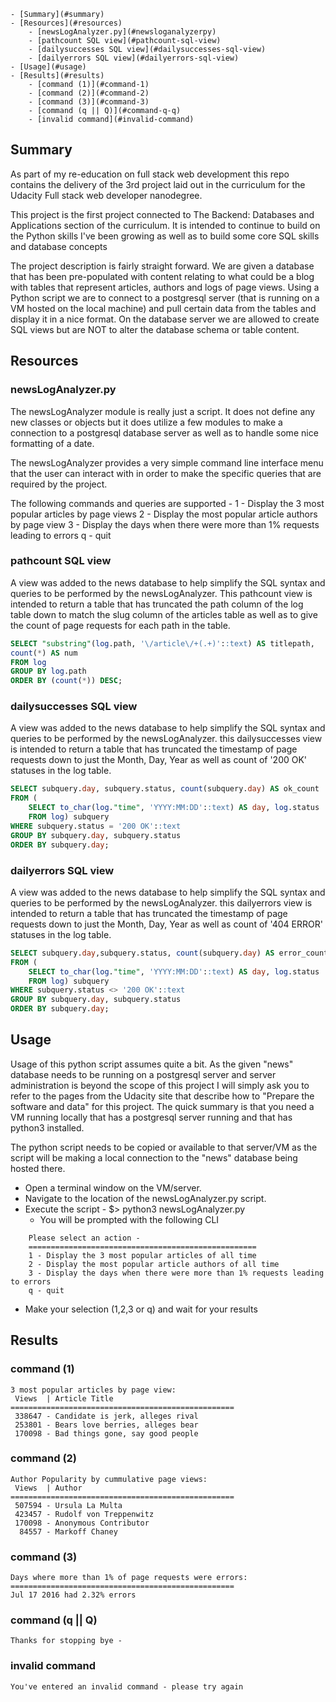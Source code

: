 <!-- TOC depthFrom:1 depthTo:6 withLinks:1 updateOnSave:1 orderedList:0 -->

	- [Summary](#summary)
	- [Resources](#resources)
		- [newsLogAnalyzer.py](#newsloganalyzerpy)
		- [pathcount SQL view](#pathcount-sql-view)
		- [dailysuccesses SQL view](#dailysuccesses-sql-view)
		- [dailyerrors SQL view](#dailyerrors-sql-view)
	- [Usage](#usage)
	- [Results](#results)
		- [command (1)](#command-1)
		- [command (2)](#command-2)
		- [command (3)](#command-3)
		- [command (q || Q)](#command-q-q)
		- [invalid command](#invalid-command)

<!-- /TOC -->
## Summary
As part of my re-education on full stack web development this repo contains the
delivery of the 3rd project laid out in the curriculum for the Udacity
Full stack web developer nanodegree.

This project is the first project connected to The Backend: Databases and
Applications section of the curriculum. It is intended to continue to build
on the Python skills I've been growing as well as to build some core SQL skills
and database concepts

The project description is fairly straight forward. We are given a database that
has been pre-populated with content relating to what could be a blog with
tables that represent articles, authors and logs of page views. Using a Python
script we are to connect to a postgresql server (that is running on a VM
hosted on the local machine) and pull certain data from the tables and display
it in a nice format. On the database server we are allowed to create SQL views
but are NOT to alter the database schema or table content.

## Resources
### newsLogAnalyzer.py
The newsLogAnalyzer module is really just a script. It does not define any new
classes or objects but it does utilize a few modules to make a connection
to a postgresql database server as well as to handle some nice formatting of
a date.

The newsLogAnalyzer provides a very simple command line interface menu that the
user can interact with in order to make the specific queries that are required
by the project.

The following commands and queries are supported -
1 - Display the 3 most popular articles by page views
2 - Display the most popular article authors by page view
3 - Display the days when there were more than 1% requests leading to errors
q - quit

### pathcount SQL view
A view was added to the news database to help simplify the SQL syntax and
queries to be performed by the newsLogAnalyzer. This pathcount view is intended
to return a table that has truncated the path column of the log table down to
match the slug column of the articles table as well as to give the count of
page requests for each path in the table.
```SQL
SELECT "substring"(log.path, '\/article\/+(.+)'::text) AS titlepath,
count(*) AS num
FROM log
GROUP BY log.path
ORDER BY (count(*)) DESC;
```

### dailysuccesses SQL view
A view was added to the news database to help simplify the SQL syntax and
queries to be performed by the newsLogAnalyzer. this dailysuccesses view is
intended to return a table that has truncated the timestamp of page requests
down to just the Month, Day, Year as well as count of '200 OK' statuses in the
log table.
```SQL
SELECT subquery.day, subquery.status, count(subquery.day) AS ok_count
FROM (
	SELECT to_char(log."time", 'YYYY:MM:DD'::text) AS day, log.status
	FROM log) subquery
WHERE subquery.status = '200 OK'::text
GROUP BY subquery.day, subquery.status
ORDER BY subquery.day;
```

### dailyerrors SQL view
A view was added to the news database to help simplify the SQL syntax and
queries to be performed by the newsLogAnalyzer. this dailyerrors view is
intended to return a table that has truncated the timestamp of page requests
down to just the Month, Day, Year as well as count of '404 ERROR' statuses in
the log table.
```SQL
SELECT subquery.day,subquery.status, count(subquery.day) AS error_count
FROM (
	SELECT to_char(log."time", 'YYYY:MM:DD'::text) AS day, log.status
	FROM log) subquery
WHERE subquery.status <> '200 OK'::text
GROUP BY subquery.day, subquery.status
ORDER BY subquery.day;
```

## Usage
Usage of this python script assumes quite a bit.
As the given "news" database needs to be running on a postgresql server and
server administration is beyond the scope of this project I will simply ask you
to refer to the pages from the Udacity site that describe how to "Prepare the
software and data" for this project. The quick summary is that you need a VM
running locally that has a postgresql server running and that has python3
installed.

The python script needs to be copied or available to that server/VM as the
script will be making a local connection to the "news" database being hosted
there.

- Open a terminal window on the VM/server.
- Navigate to the location of the newsLogAnalyzer.py script.
- Execute the script - $> python3 newsLogAnalyzer.py
	* You will be prompted with the following CLI
```
	Please select an action -
	===================================================
	1 - Display the 3 most popular articles of all time
	2 - Display the most popular article authors of all time
	3 - Display the days when there were more than 1% requests leading to errors
	q - quit
```
- Make your selection (1,2,3 or q) and wait for your results

## Results
### command (1)
```
3 most popular articles by page view:
 Views  | Article Title
==================================================
 338647 - Candidate is jerk, alleges rival
 253801 - Bears love berries, alleges bear
 170098 - Bad things gone, say good people
```
### command (2)
```
Author Popularity by cummulative page views:
 Views  | Author
==================================================
 507594 - Ursula La Multa
 423457 - Rudolf von Treppenwitz
 170098 - Anonymous Contributor
  84557 - Markoff Chaney
```
### command (3)
```
Days where more than 1% of page requests were errors:
==================================================
Jul 17 2016 had 2.32% errors
```
### command (q || Q)
```
Thanks for stopping bye -
```
### invalid command
```
You've entered an invalid command - please try again
```
